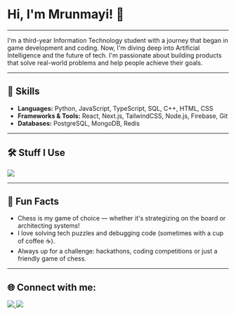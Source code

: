 # Hi, I'm Mrunmayi! 👋

---

I'm a third-year Information Technology student with a journey that began in game development and coding. Now, I'm diving deep into Artificial Intelligence and the future of tech. I'm passionate about building products that solve real-world problems and help people achieve their goals.

---

## 🚀 Skills

- **Languages:** Python, JavaScript, TypeScript, SQL, C++, HTML, CSS   
- **Frameworks & Tools:** React, Next.js, TailwindCSS, Node.js, Firebase, Git  
- **Databases:** PostgreSQL, MongoDB, Redis 

---

## 🛠️ Stuff I Use

  <p align="left">
  <img src="https://skillicons.dev/icons?i=python,cpp,js,ts,html,css,react,nodejs,nextjs,tailwindcss,postgres,mongodb,redis,firebase,git,github,vscode,figma,postman" />
</p>


---

## 🧩 Fun Facts
- Chess is my game of choice — whether it's strategizing on the board or architecting systems!
- I love solving tech puzzles and debugging code (sometimes with a cup of coffee ☕).
- Always up for a challenge: hackathons, coding competitions or just a friendly game of chess.

---

## 🌐 Connect with me:

<p align="left">
  <a href="https://linkedin.com/in/mrunmayibhavsar" target="_blank">
    <img src="https://img.shields.io/badge/LINKEDIN-0077B5?style=for-the-badge&logo=linkedin&logoColor=white"/>
  </a>
  <a href="mailto:manu.bhavsar3@gmail.com" target="_blank">
    <img src="https://img.shields.io/badge/GMAIL-D14836?style=for-the-badge&logo=gmail&logoColor=white"/>
  </a>
</p>
